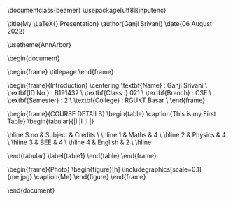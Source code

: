 \documentclass{beamer}
\usepackage[utf8]{inputenc}

\title{My \LaTeX{}  Presentation}
\author{Ganji Srivani}
\date{06 August 2022}

\usetheme{AnnArbor}

\begin{document}

\begin{frame}
\titlepage
\end{frame}

\begin{frame}{Introduction}
\centering
\textbf{Name} : Ganji Srivani \\
\textbf{ID No.} : B191432 \\
\textbf{Class :} 021 \\
\textbf{Branch} : CSE \\
\textbf{Semester} : 2 \\
\textbf{College} : RGUKT Basar \\
\end{frame}

\begin{frame}{COURSE DETAILS}
\begin{table}
\caption{This is my First Table}
\begin{tabular}{|l |l |l |}

 \hline
 S.no & Subject & Credits \\
 \hline
 1 & Maths & 4 \\
 \hline
 2 & Physics & 4 \\
 \hline
 3 & BEE & 4 \\
 \hline
 4 & English & 2 \\
 \hline
 
\end{tabular}
\label{table1}
\end{table}
\end{frame}

\begin{frame}{Photo}
    \begin{figure}[h]
    \includegraphics[scale=0.1]
    {me.jpg}
    \caption{Me}
    \end{figure}
\end{frame}

\end{document}
